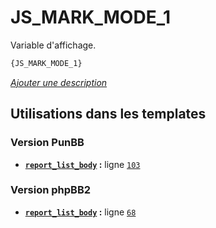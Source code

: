 # JS_MARK_MODE_1


Variable d'affichage.

```html
{JS_MARK_MODE_1}
```

[*Ajouter une description*](https://fa-tvars.appspot.com/var/JS_MARK_MODE_1)

## Utilisations dans les templates

### Version PunBB
* __[`report_list_body`](../tpl/var/punbb/report_list_body.md#readme) :__ ligne [`103`](../tpl/src/punbb/report_list_body.tpl#L103)

### Version phpBB2
* __[`report_list_body`](../tpl/var/subsilver/report_list_body.md#readme) :__ ligne [`68`](../tpl/src/subsilver/report_list_body.tpl#L68)